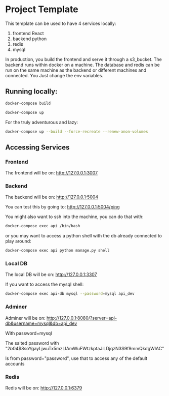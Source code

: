 # Project Template

This template can be used to have 4 services locally:
1. frontend React
2. backend python
3. redis
4. mysql

In production, you build the frontend and serve it through a s3_bucket. The backend runs within docker on a machine.
The database and redis can be run on the same machine as the backend or different machines and connected. You Just 
change the env variables.

## Running locally:

```bash
docker-compose build
```

```bash
docker-compose up
```

For the truly adventurous and lazy:
```bash
docker-compose up --build --force-recreate --renew-anon-volumes
```

## Accessing Services

### Frontend
The frontend will be on:
http://127.0.0.1:3007

### Backend
The backend will be on:
http://127.0.0.1:5004

You can test this by going to:
http://127.0.0.1:5004/ping

You might also want to ssh into the machine, you can do that with:
```bash
docker-compose exec api /bin/bash
```

or you may want to access a python shell with the db already connected to play around:
```bash
docker-compose exec api python manage.py shell
```

### Local DB
The local DB will be on:
http://127.0.0.1:3307

If you want to access the mysql shell:
```bash
docker-compose exec api-db mysql --password=mysql api_dev
```

### Adminer
Adminer will be on:
http://127.0.0.1:8080/?server=api-db&username=mysql&db=api_dev

With password=mysql

The salted password with "$2b$04$8soYgayLjwuTx5mzLIAmWuFWtzkptaJiLDjqzN3S9f9mmQkdgWIAC"

Is from password="password", use that to access any of the default accounts

### Redis
Redis will be on:
http://127.0.0.1:6379

